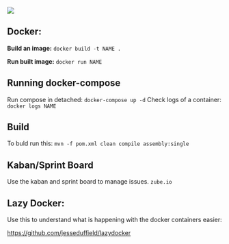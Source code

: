 ![](https://github.com/jacques-andre/sem-group15/actions/workflows/docker-image.yml/badge.svg)

## Docker:

**Build an image:**
``docker build -t NAME .``

**Run built image:**
``docker run NAME``

## Running docker-compose

Run compose in detached: `docker-compose up -d`
Check logs of a container: `docker logs NAME`

## Build
To buld run this: `mvn -f pom.xml clean compile assembly:single`

## Kaban/Sprint Board

Use the kaban and sprint board to manage issues.
`zube.io`

## Lazy Docker:
Use this to understand what is happening with the docker containers easier:

https://github.com/jesseduffield/lazydocker